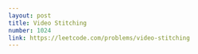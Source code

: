 ```yaml
---
layout: post
title: Video Stitching
number: 1024
link: https://leetcode.com/problems/video-stitching
---
```

